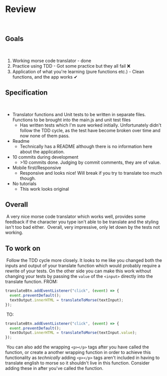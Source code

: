 # Review
​
## Goals
​
1. Working morse code translator - done
2. Practice using TDD - Got some practice but they all fail ❌
3. Application of what you're learning (pure functions etc.) - Clean functions, and the app works ✔
​
## Specification
​
- Translator functions and Unit tests to be written in separate files. Functions to be brought into the main.js and unit test files
  - Has written tests which I'm sure worked initially. Unfortunately didn't follow the TDD cycle, as the test have become broken over time and now none of them pass.
- Readme
  - Technically has a README although there is no information here about the application.
- 10 commits during development
  - \>10 commits done. Judging by commit comments, they are of value.
- Mobile first/Responsive
  - Responsive and looks nice! Will break if you try to translate too much though.
- No tutorials
  - This work looks original
​
## Overall
​
A very nice morse code translator which works well, provides some feedback if the character you type isn't able to be translate and the styling isn't too bad either.
​
Overall, very impressive, only let down by the tests not working.
​
## To work on
​
Follow the TDD cycle more closely. It looks to me like you changed both the inputs and output of your translate function which would probably require a rewrite of your tests. On the other side you can make this work without changing your tests by passing the `value` of the `<input>` directly into the translate function.
​
FROM:
​
```js
translateBtn.addEventListener("click", (event) => {
  event.preventDefault();
  textOutput.innerHTML = translateToMorse(textInput);
});
```
​
TO:
​
```js
translateBtn.addEventListener("click", (event) => {
  event.preventDefault();
  textOutput.innerHTML = translateToMorse(textInput.value);
});
```
​
You can also add the wrapping `<p></p>` tags after you have called the function, or create a another wrapping function in order to achieve this functionality as *technically* adding `<p></p>` tags aren't included in having to translate english to morse so it shouldn't live in this function.
​
Consider adding these in after you've called the function.